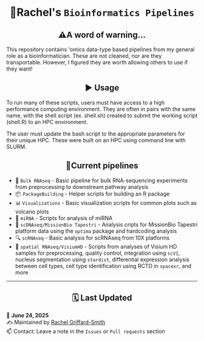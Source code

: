 <h1 align = 'center'>🧬Rachel's <code>Bioinformatics Pipelines</code></h1>
<h2 align = 'center'>⚠️A word of warning...</h2>
This repository contains 'omics data-type based pipelines from my general role as a bioinformatician. These are not cleaned, nor are they transportable. However, I figured they are worth allowing others to use if they want!

<h2 align = 'center'>▶️ Usage</h2>
To run many of these scripts, users must have access to a high performance computing environment. They are often in pairs with the same name, with the shell script (ex. shell.sh) created to submit the working script (shell.R) to an HPC environment.

The user must update the bash script to the appropriate parameters for their unique HPC. These were built on an HPC using command line with SLURM.

<h2 align = 'center'>🚀Current pipelines</h2>

- 🧬 `Bulk RNAseq` - Basic pipeline for bulk RNA-sequencing experiments from preprocessing to downstream pathway analysis
- 📦 `PackageBuilding` - Helper scripts for building an R package
- 📊 `Visualizations` - Basic visualization scripts for common plots such as volcano plots
- 🎯 `miRNA` - Scripts for analysis of miRNA
- 🧬 `scDNAseq/MissionBio Tapestri` - Analysis cripts for MissionBio Tapestri platform data using the `optima` package and hardcoding analysis
- 🔍 `scRNAseq` - Basic analysis for scRNAseq from 10X platforms
- 🧭 `spatial RNAseq/VisiumHD` - Scripts from analyses of Visium HD samples for preprocessing, quality control, integration using `scVI`, nucleus segmentation using `stardist`, differential expression analysis between cell types, cell type identification using RCTD in `spacexr`, and more

---

<h2 align = 'center'>🗓️ Last Updated</h2>

📅 **June 24, 2025**  
✍️ Maintained by [Rachel Griffard-Smith](https://github.com/rachelgriffard)  
📫 Contact: Leave a note in the `Issues` or `Pull requests` section
